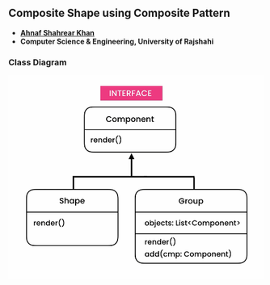 ## Composite Shape using Composite Pattern
- **[Ahnaf Shahrear Khan](https://github.com/ahnafshahrear)**
- **Computer Science & Engineering, University of Rajshahi**


### Class Diagram
![](CompositeShapeClassDiagram.png)